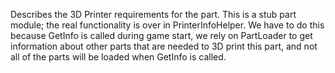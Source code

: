             
Describes the 3D Printer requirements for the part. This is a stub part module; the real functionality is over in PrinterInfoHelper. We have to do this because GetInfo is called during game start, we rely on PartLoader to get information about other parts that are needed to 3D print this part, and not all of the parts will be loaded when GetInfo is called.
        


